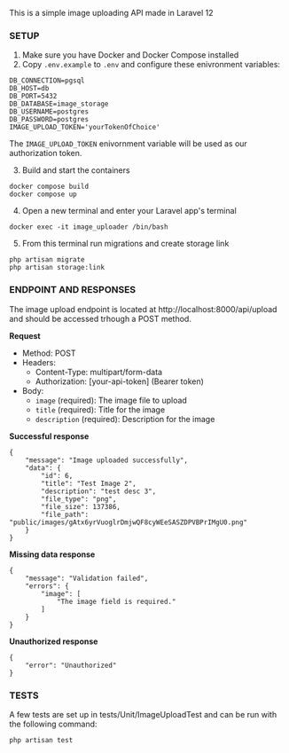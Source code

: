 This is a simple image uploading API made in Laravel 12

### SETUP
1. Make sure you have Docker and Docker Compose installed
2. Copy `.env.example` to `.env` and configure these enivronment variables:

```
DB_CONNECTION=pgsql
DB_HOST=db
DB_PORT=5432
DB_DATABASE=image_storage
DB_USERNAME=postgres
DB_PASSWORD=postgres
IMAGE_UPLOAD_TOKEN='yourTokenOfChoice'
```

The `IMAGE_UPLOAD_TOKEN` enivornment variable will be used as our authorization token.

3. Build and start the containers

```
docker compose build
docker compose up
```

4. Open a new terminal and enter your Laravel app's terminal

```
docker exec -it image_uploader /bin/bash
```

5. From this terminal run migrations and create storage link

```
php artisan migrate
php artisan storage:link
```



### ENDPOINT AND RESPONSES

The image upload endpoint is located at http://localhost:8000/api/upload and should be accessed trhough a POST method.

**Request**
- Method: POST
- Headers:
  - Content-Type: multipart/form-data
  - Authorization: [your-api-token] (Bearer token)
- Body:
  - `image` (required): The image file to upload
  - `title` (required): Title for the image
  - `description` (required): Description for the image

**Successful response**
```
{
    "message": "Image uploaded successfully",
    "data": {
        "id": 6,
        "title": "Test Image 2",
        "description": "test desc 3",
        "file_type": "png",
        "file_size": 137386,
        "file_path": "public/images/gAtx6yrVuoglrDmjwQF8cyWEeSASZDPVBPrIMgU0.png"
    }
}
```

**Missing data response**
```
{
    "message": "Validation failed",
    "errors": {
        "image": [
            "The image field is required."
        ]
    }
}
```

**Unauthorized response**
```
{
    "error": "Unauthorized"
}
```


### TESTS

A few tests are set up in tests/Unit/ImageUploadTest and can be run with the following command:

```
php artisan test
```
